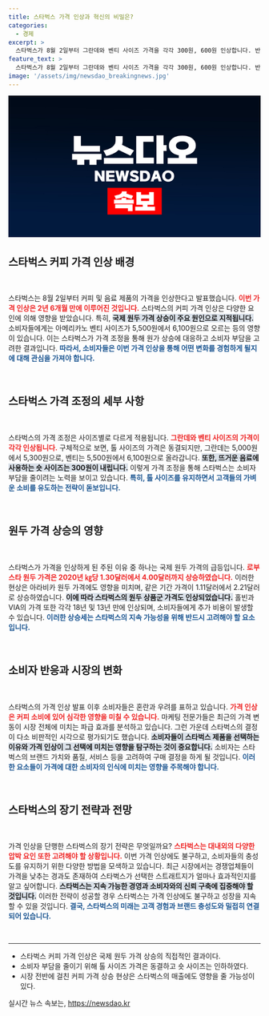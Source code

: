 ```yaml
---
title: 스타벅스 가격 인상과 혁신의 비밀은?
categories:
  - 경제
excerpt: >
  스타벅스가 8월 2일부터 그란데와 벤티 사이즈 가격을 각각 300원, 600원 인상합니다. 반면 톨 사이즈는 동결, 숏 사이즈는 300원 인하해 고객 부담을 덜겠다고 밝혔습니다. 국제 원두값과 비용 상승이 주요 원인입니다. 스타벅스의 결정을 놓치지 마세요!
feature_text: >
  스타벅스가 8월 2일부터 그란데와 벤티 사이즈 가격을 각각 300원, 600원 인상합니다. 반면 톨 사이즈는 동결, 숏 사이즈는 300원 인하해 고객 부담을 덜겠다고 밝혔습니다. 국제 원두값과 비용 상승이 주요 원인입니다. 스타벅스의 결정을 놓치지 마세요!
image: '/assets/img/newsdao_breakingnews.jpg'
---
```


<p><img src="/assets/img/newsdao_breakingnews.jpg" alt="ranknews 속보" /></p>

<h2 data-ke-size="size26">스타벅스 커피 가격 인상 배경</h2>

<p data-ke-size="size16">&nbsp;</p>

<p>스타벅스는 8월 2일부터 커피 및 음료 제품의 가격을 인상한다고 발표했습니다. <b><span style="color: #ee2323;">이번 가격 인상은 2년 6개월 만에 이루어진 것입니다.</span></b> 스타벅스의 커피 가격 인상은 다양한 요인에 의해 영향을 받았습니다. 특히, <b><span style="background-color: #21538527;">국제 원두 가격 상승이 주요 원인으로 지적됩니다.</span></b> 소비자들에게는 아메리카노 벤티 사이즈가 5,500원에서 6,100원으로 오르는 등의 영향이 있습니다. 이는 스타벅스가 가격 조정을 통해 원가 상승에 대응하고 소비자 부담을 고려한 결과입니다. <b><span style="color: #1a5490;">따라서, 소비자들은 이번 가격 인상을 통해 어떤 변화를 경험하게 될지에 대해 관심을 가져야 합니다.</span></b></p>

<p data-ke-size="size16">&nbsp;</p>

<h2 data-ke-size="size26">스타벅스 가격 조정의 세부 사항</h2>

<p data-ke-size="size16">&nbsp;</p>

<p>스타벅스의 가격 조정은 사이즈별로 다르게 적용됩니다. <b><span style="color: #ee2323;">그란데와 벤티 사이즈의 가격이 각각 인상됩니다.</span></b> 구체적으로 보면, 톨 사이즈의 가격은 동결되지만, 그란데는 5,000원에서 5,300원으로, 벤티는 5,500원에서 6,100원으로 올라갑니다. <b><span style="background-color: #21538527;">또한, 뜨거운 음료에 사용하는 숏 사이즈는 300원이 내립니다.</span></b> 이렇게 가격 조정을 통해 스타벅스는 소비자 부담을 줄이려는 노력을 보이고 있습니다. <b><span style="color: #1a5490;">특히, 톨 사이즈를 유지하면서 고객들의 가벼운 소비를 유도하는 전략이 돋보입니다.</span></b></p>

<p data-ke-size="size16">&nbsp;</p>

<h2 data-ke-size="size26">원두 가격 상승의 영향</h2>

<p data-ke-size="size16">&nbsp;</p>

<p>스타벅스가 가격을 인상하게 된 주된 이유 중 하나는 국제 원두 가격의 급등입니다. <b><span style="color: #ee2323;">로부스타 원두 가격은 2020년 ㎏당 1.30달러에서 4.00달러까지 상승하였습니다.</span></b> 이러한 현상은 아라비카 원두 가격에도 영향을 미치며, 같은 기간 가격이 1.11달러에서 2.21달러로 상승하였습니다. <b><span style="background-color: #21538527;">이에 따라 스타벅스의 원두 상품군 가격도 인상되었습니다.</span></b> 홀빈과 VIA의 가격 또한 각각 18년 및 13년 만에 인상되며, 소비자들에게 추가 비용이 발생할 수 있습니다. <b><span style="color: #1a5490;">이러한 상승세는 스타벅스의 지속 가능성을 위해 반드시 고려해야 할 요소입니다.</span></b></p>

<p data-ke-size="size16">&nbsp;</p>

<h2 data-ke-size="size26">소비자 반응과 시장의 변화</h2>

<p data-ke-size="size16">&nbsp;</p>

<p>스타벅스의 가격 인상 발표 이후 소비자들은 혼란과 우려를 표하고 있습니다. <b><span style="color: #ee2323;">가격 인상은 커피 소비에 있어 심각한 영향을 미칠 수 있습니다.</span></b> 마케팅 전문가들은 최근의 가격 변동이 시장 전체에 미치는 파급 효과를 분석하고 있습니다. 그런 가운데 스타벅스의 결정이 다소 비판적인 시각으로 평가되기도 했습니다. <b><span style="background-color: #21538527;">소비자들이 스타벅스 제품을 선택하는 이유와 가격 인상이 그 선택에 미치는 영향을 탐구하는 것이 중요합니다.</span></b> 소비자는 스타벅스의 브랜드 가치와 품질, 서비스 등을 고려하여 구매 결정을 하게 될 것입니다. <b><span style="color: #1a5490;">이러한 요소들이 가격에 대한 소비자의 인식에 미치는 영향을 주목해야 합니다.</span></b></p>

<p data-ke-size="size16">&nbsp;</p>

<h2 data-ke-size="size26">스타벅스의 장기 전략과 전망</h2>

<p data-ke-size="size16">&nbsp;</p>

<p>가격 인상을 단행한 스타벅스의 장기 전략은 무엇일까요? <b><span style="color: #ee2323;">스타벅스는 대내외의 다양한 압박 요인 또한 고려해야 할 상황입니다.</span></b> 이번 가격 인상에도 불구하고, 소비자들의 충성도를 유지하기 위한 다양한 방법을 모색하고 있습니다. 최근 시장에서는 경쟁업체들이 가격을 낮추는 경과도 존재하여 스타벅스가 선택한 스트래트지가 얼마나 효과적인지를 알고 싶어합니다. <b><span style="background-color: #21538527;">스타벅스는 지속 가능한 경영과 소비자와의 신뢰 구축에 집중해야 할 것입니다.</span></b> 이러한 전략이 성공할 경우 스타벅스는 가격 인상에도 불구하고 성장을 지속할 수 있을 것입니다. <b><span style="color: #1a5490;">결국, 스타벅스의 미래는 고객 경험과 브랜드 충성도와 밀접히 연결되어 있습니다.</span></b></p>

<p data-ke-size="size16">&nbsp;</p>

<hr />

<ul>
    <li>스타벅스 커피 가격 인상은 국제 원두 가격 상승의 직접적인 결과이다.</li>
    <li>소비자 부담을 줄이기 위해 톨 사이즈 가격은 동결하고 숏 사이즈는 인하하였다.</li>
    <li>시장 전반에 걸친 커피 가격 상승 현상은 스타벅스의 매출에도 영향을 줄 가능성이 있다.</li>
</ul>
실시간 뉴스 속보는, <a href="https://newsdao.kr" rel="dofollow">https://newsdao.kr</a>


